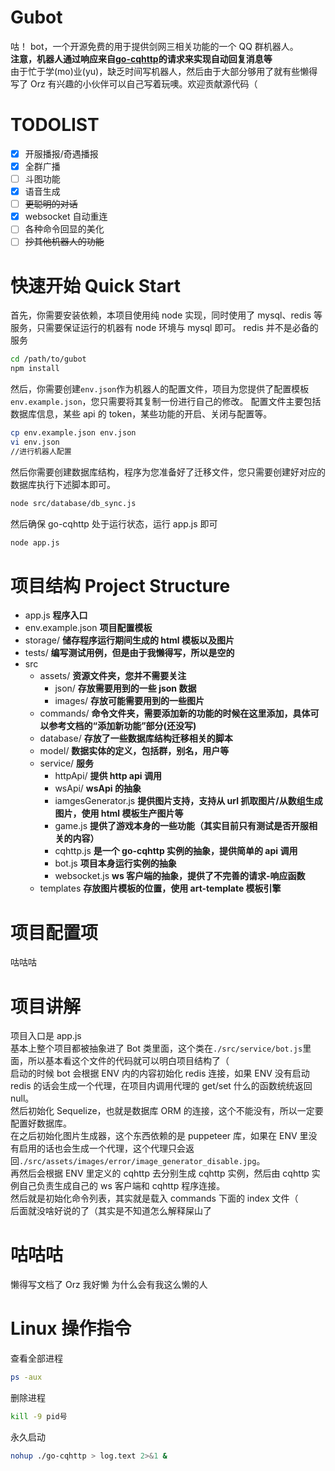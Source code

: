 # Gubot

咕！ bot，一个开源免费的用于提供剑网三相关功能的一个 QQ 群机器人。  
**注意，机器人通过响应来自[go-cqhttp](https://github.com/Mrs4s/go-cqhttp)的请求来实现自动回复消息等**  
由于忙于学(mo)业(yu)，缺乏时间写机器人，然后由于大部分够用了就有些懒得写了 Orz 有兴趣的小伙伴可以自己写着玩噢。欢迎贡献源代码（

# TODOLIST

- [x] 开服播报/奇遇播报
- [x] 全群广播
- [ ] 斗图功能
- [x] 语音生成
- [ ] ~~更聪明的对话~~
- [x] websocket 自动重连
- [ ] 各种命令回显的美化
- [ ] ~~抄其他机器人的功能~~

# 快速开始 Quick Start

首先，你需要安装依赖，本项目使用纯 node 实现，同时使用了 mysql、redis 等服务，只需要保证运行的机器有 node 环境与 mysql 即可。 redis 并不是必备的服务

```bash
cd /path/to/gubot
npm install
```

然后，你需要创建`env.json`作为机器人的配置文件，项目为您提供了配置模板`env.example.json`，您只需要将其复制一份进行自己的修改。
配置文件主要包括数据库信息，某些 api 的 token，某些功能的开启、关闭与配置等。

```bash
cp env.example.json env.json
vi env.json
//进行机器人配置
```

然后你需要创建数据库结构，程序为您准备好了迁移文件，您只需要创建好对应的数据库执行下述脚本即可。

```bash
node src/database/db_sync.js
```

然后确保 go-cqhttp 处于运行状态，运行 app.js 即可

```bash
node app.js
```

# 项目结构 Project Structure

- app.js **程序入口**
- env.example.json **项目配置模板**
- storage/ **储存程序运行期间生成的 html 模板以及图片**
- tests/ **编写测试用例，但是由于我懒得写，所以是空的**
- src
  - assets/ **资源文件夹，您并不需要关注**
    - json/ **存放需要用到的一些 json 数据**
    - images/ **存放可能需要用到的一些图片**
  - commands/ **命令文件夹，需要添加新的功能的时候在这里添加，具体可以参考文档的“添加新功能”部分(还没写)**
  - database/ **存放了一些数据库结构迁移相关的脚本**
  - model/ **数据实体的定义，包括群，别名，用户等**
  - service/ **服务**
    - httpApi/ **提供 http api 调用**
    - wsApi/ **wsApi 的抽象**
    - iamgesGenerator.js **提供图片支持，支持从 url 抓取图片/从数组生成图片，使用 html 模板生产图片等**
    - game.js **提供了游戏本身的一些功能（其实目前只有测试是否开服相关的内容）**
    - cqhttp.js **是一个 go-cqhttp 实例的抽象，提供简单的 api 调用**
    - bot.js **项目本身运行实例的抽象**
    - websocket.js **ws 客户端的抽象，提供了不完善的请求-响应函数**
  - templates **存放图片模板的位置，使用 art-template 模板引擎**

# 项目配置项

咕咕咕

# 项目讲解

项目入口是 app.js  
基本上整个项目都被抽象进了 Bot 类里面，这个类在`./src/service/bot.js`里面，所以基本看这个文件的代码就可以明白项目结构了（  
启动的时候 bot 会根据 ENV 内的内容初始化 redis 连接，如果 ENV 没有启动 redis 的话会生成一个代理，在项目内调用代理的 get/set 什么的函数统统返回 null。  
然后初始化 Sequelize，也就是数据库 ORM 的连接，这个不能没有，所以一定要配置好数据库。  
在之后初始化图片生成器，这个东西依赖的是 puppeteer 库，如果在 ENV 里没有启用的话也会生成一个代理，这个代理只会返回`./src/assets/images/error/image_generator_disable.jpg`。  
再然后会根据 ENV 里定义的 cqhttp 去分别生成 cqhttp 实例，然后由 cqhttp 实例自己负责生成自己的 ws 客户端和 cqhttp 程序连接。  
然后就是初始化命令列表，其实就是载入 commands 下面的 index 文件（  
后面就没啥好说的了（其实是不知道怎么解释屎山了

# 咕咕咕

懒得写文档了 Orz 我好懒 为什么会有我这么懒的人

# Linux 操作指令

查看全部进程

```bash
ps -aux
```

删除进程

```bash
kill -9 pid号
```

永久启动

```bash
nohup ./go-cqhttp > log.text 2>&1 &
```
